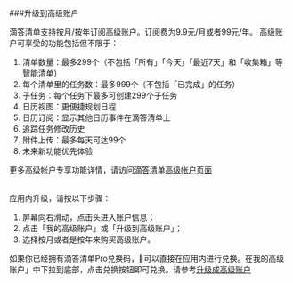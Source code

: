 ###升级到高级账户

滴答清单支持按月/按年订阅高级账户。订阅费为9.9元/月或者99元/年。 高级账户可享受的功能包括但不限于：
1. 清单数量：最多299个（不包括「所有」「今天」「最近7天」和「收集箱」等智能清单）
2. 每个清单里的任务数：最多999个（不包括「已完成」的任务）
3. 子任务：每个任务下最多可创建299个子任务
4. 日历视图：更便捷规划日程
5. 日历订阅：显示其他日历事件在滴答清单上
6. 追踪任务修改历史
7. 附件上传：最多每天可达99个
8. 未来新功能优先体验

更多高级帐户专享功能详情，请访问[滴答清单高级帐户页面](https://dida365.com/about/upgrade)

<br >应用内升级，请按以下步骤：
1. 屏幕向右滑动，点击头进入账户信息；
2. 点击「我的高级账户」或「升级到高级账户」；
3. 选择按月或者是按年来购买高级账户。


如果你已经拥有滴答清单Pro兑换码，可以直接在应用内进行兑换。在我的高级账户」中下拉到底部，点击兑换按钮即可兑换。请参考[升级成高级账户](ticktick_web_app/how_to_upgrade_to_pro.md)
